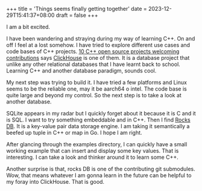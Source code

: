+++
title = 'Things seems finally getting together'
date = 2023-12-29T15:41:37+08:00
draft = false
+++

I am a bit excited.

I have been wandering  and straying during my way of learning C++. On and off I feel at a lost somehow. I have tried to explore different use cases and code bases of C++ projects. [10 C++ open source projects welcoming contributions](https://blog.codacy.com/10-cpp-open-source-projects) says [ClickHouse](https://github.com/ClickHouse/ClickHouse) is one of them. It is a database project that unlike any other relational databases that I have learnt back to school. Learning C++ and another database paradigm, sounds cool. 

My next step  was trying to build it. I have tried a few platforms and Linux seems to be the reliable one, may it be aarch64 o intel. The code base is quite large and beyond my control. So the next step is to take a look at another database.

SQLite appears in my radar but I quickly forget about it because it is C and it is SQL. I want to try something embeddable and in C++.  Then I find [Rocks DB](https://github.com/facebook/rocksdb). It is a key-value pair data storage engine. I am taking it semantically a beefed up tuple in C++ or map in Go. I hope I am right.

After glancing through the examples directory, I can quickly have a small working example that can insert and display some key values. That is interesting. I can take a look and thinker around it to learn some C++.

Another surprise is that, rocks DB is one of the contributing git submodules. Wow, that means whatever I am gonna learn in the future can be helpful to my foray into ClickHouse. That is good.
